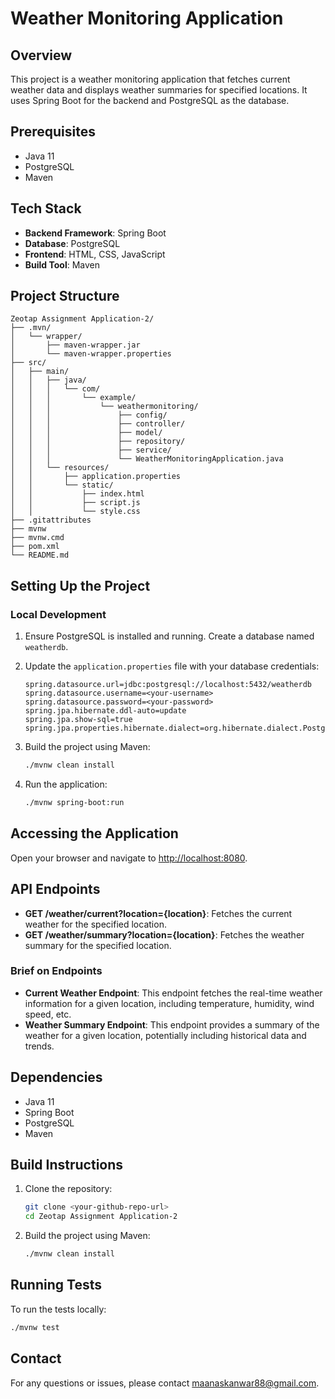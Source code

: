 # Weather Monitoring Application

## Overview
This project is a weather monitoring application that fetches current weather data and displays weather summaries for specified locations. It uses Spring Boot for the backend and PostgreSQL as the database.

## Prerequisites
- Java 11
- PostgreSQL
- Maven

## Tech Stack
- **Backend Framework**: Spring Boot
- **Database**: PostgreSQL
- **Frontend**: HTML, CSS, JavaScript
- **Build Tool**: Maven

## Project Structure
```
Zeotap Assignment Application-2/
├── .mvn/
│   └── wrapper/
│       ├── maven-wrapper.jar
│       └── maven-wrapper.properties
├── src/
│   ├── main/
│   │   ├── java/
│   │   │   └── com/
│   │   │       └── example/
│   │   │           └── weathermonitoring/
│   │   │               ├── config/
│   │   │               ├── controller/
│   │   │               ├── model/
│   │   │               ├── repository/
│   │   │               ├── service/
│   │   │               └── WeatherMonitoringApplication.java
│   │   └── resources/
│   │       ├── application.properties
│   │       └── static/
│   │           ├── index.html
│   │           ├── script.js
│   │           └── style.css
├── .gitattributes
├── mvnw
├── mvnw.cmd
├── pom.xml
└── README.md
```

## Setting Up the Project

### Local Development
1. Ensure PostgreSQL is installed and running. Create a database named `weatherdb`.

2. Update the `application.properties` file with your database credentials:
    ```properties
    spring.datasource.url=jdbc:postgresql://localhost:5432/weatherdb
    spring.datasource.username=<your-username>
    spring.datasource.password=<your-password>
    spring.jpa.hibernate.ddl-auto=update
    spring.jpa.show-sql=true
    spring.jpa.properties.hibernate.dialect=org.hibernate.dialect.PostgreSQLDialect
    ```

3. Build the project using Maven:
    ```bash
    ./mvnw clean install
    ```

4. Run the application:
    ```bash
    ./mvnw spring-boot:run
    ```

## Accessing the Application
Open your browser and navigate to [http://localhost:8080](http://localhost:8080).

## API Endpoints
- **GET /weather/current?location={location}**: Fetches the current weather for the specified location.
- **GET /weather/summary?location={location}**: Fetches the weather summary for the specified location.

### Brief on Endpoints
- **Current Weather Endpoint**: This endpoint fetches the real-time weather information for a given location, including temperature, humidity, wind speed, etc.
- **Weather Summary Endpoint**: This endpoint provides a summary of the weather for a given location, potentially including historical data and trends.

## Dependencies
- Java 11
- Spring Boot
- PostgreSQL
- Maven

## Build Instructions
1. Clone the repository:
    ```bash
    git clone <your-github-repo-url>
    cd Zeotap Assignment Application-2
    ```

2. Build the project using Maven:
    ```bash
    ./mvnw clean install
    ```

## Running Tests
To run the tests locally:
```bash
./mvnw test
```

## Contact
For any questions or issues, please contact [maanaskanwar88@gmail.com](mailto:maanaskanwar88@gmail.com).
